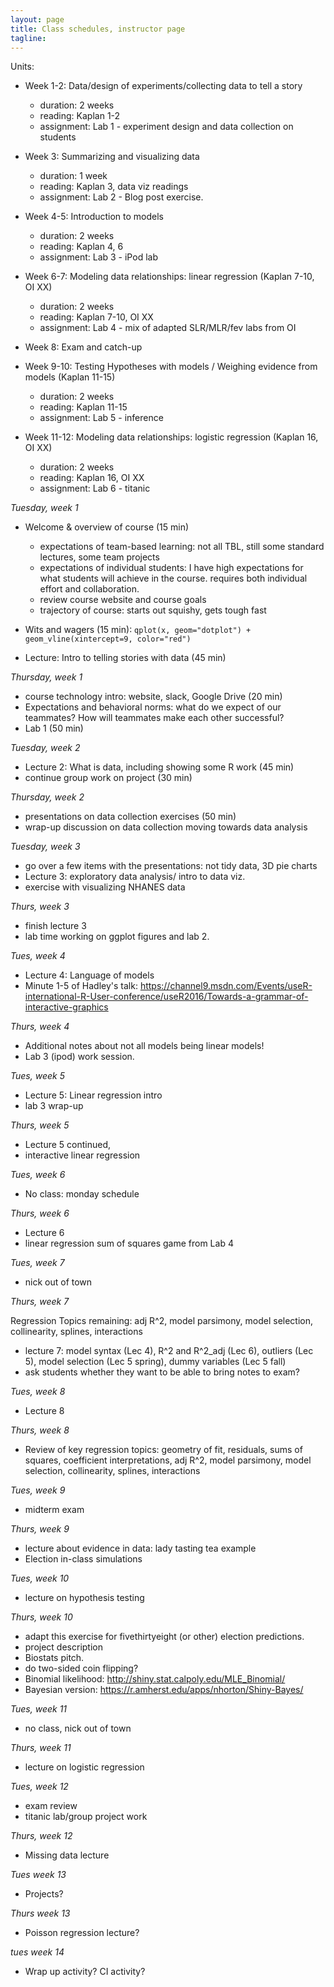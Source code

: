 ```yaml
---
layout: page
title: Class schedules, instructor page
tagline: 
---
```


Units:

 - Week 1-2: Data/design of experiments/collecting data to tell a story

    - duration: 2 weeks
    - reading: Kaplan 1-2
    - assignment: Lab 1 - experiment design and data collection on students

 - Week 3: Summarizing and visualizing data 

    - duration: 1 week
    - reading: Kaplan 3, data viz readings
    - assignment: Lab 2 - Blog post exercise.

 - Week 4-5: Introduction to models 

    - duration: 2 weeks
    - reading: Kaplan 4, 6
    - assignment: Lab 3 - iPod lab

 - Week 6-7: Modeling data relationships: linear regression (Kaplan 7-10, OI XX)

    - duration: 2 weeks
    - reading: Kaplan 7-10, OI XX
    - assignment: Lab 4  - mix of adapted SLR/MLR/fev labs from OI

 - Week 8: Exam and catch-up

 - Week 9-10: Testing Hypotheses with models / Weighing evidence from models (Kaplan 11-15)

    - duration: 2 weeks
    - reading: Kaplan 11-15
    - assignment: Lab 5 - inference 

 - Week 11-12: Modeling data relationships: logistic regression (Kaplan 16, OI XX)
    - duration: 2 weeks
    - reading: Kaplan 16, OI XX
    - assignment: Lab 6 - titanic


_Tuesday, week 1_

 - Welcome & overview of course  (15 min)
    - expectations of team-based learning: not all TBL, still some standard lectures, some team projects
    - expectations of individual students: I have high expectations for what students will achieve in the course. requires both individual effort and collaboration.
    - review course website and course goals
    - trajectory of course: starts out squishy, gets tough fast
 - Wits and wagers (15 min):
    `qplot(x, geom="dotplot") + geom_vline(xintercept=9, color="red")`

 - Lecture: Intro to telling stories with data (45 min)
 
_Thursday, week 1_

 - course technology intro: website, slack, Google Drive (20 min)
 - Expectations and behavioral norms: what do we expect of our teammates? How will teammates make each other successful? 
 - Lab 1 (50 min)
 
_Tuesday, week 2_

 - Lecture 2: What is data, including showing some R work (45 min)
 - continue group work on project (30 min)
 
_Thursday, week 2_

 - presentations on data collection exercises (50 min)
 - wrap-up discussion on data collection moving towards data analysis
 
_Tuesday, week 3_

 - go over a few items with the presentations: not tidy data, 3D pie charts
 - Lecture 3: exploratory data analysis/ intro to data viz.
 - exercise with visualizing NHANES data

_Thurs, week 3_

 - finish lecture 3
 - lab time working on ggplot figures and lab 2.

_Tues, week 4_
 
 - Lecture 4: Language of models
 - Minute 1-5 of Hadley's talk:
 https://channel9.msdn.com/Events/useR-international-R-User-conference/useR2016/Towards-a-grammar-of-interactive-graphics

_Thurs, week 4_

 - Additional notes about not all models being linear models!
 - Lab 3 (ipod) work session.

_Tues, week 5_
 - Lecture 5: Linear regression intro
 - lab 3 wrap-up

_Thurs, week 5_
 - Lecture 5 continued, 
 - interactive linear regression

_Tues, week 6_

 - No class: monday schedule

_Thurs, week 6_

 - Lecture 6
 - linear regression sum of squares game from Lab 4

_Tues, week 7_

 - nick out of town

_Thurs, week 7_
 
 Regression Topics remaining: adj R^2, model parsimony, model selection, collinearity, splines, interactions
 
 - lecture 7: model syntax (Lec 4), R^2 and R^2_adj (Lec 6), outliers (Lec 5), model selection (Lec 5 spring), dummy variables (Lec 5 fall)
 - ask students whether they want to be able to bring notes to exam?

_Tues, week 8_

 - Lecture 8

_Thurs, week 8_

 - Review of key regression topics: geometry of fit, residuals, sums of squares, coefficient interpretations, adj R^2, model parsimony, model selection, collinearity, splines, interactions

 _Tues, week 9_

 - midterm exam

 _Thurs, week 9_

 - lecture about evidence in data: lady tasting tea example
 - Election in-class simulations

 _Tues, week 10_

  - lecture on hypothesis testing

 _Thurs, week 10_
 
 - adapt this exercise for fivethirtyeight (or other) election predictions. 
 - project description
 - Biostats pitch.
 - do two-sided coin flipping? 
 - Binomial likelihood: http://shiny.stat.calpoly.edu/MLE_Binomial/
 - Bayesian version: https://r.amherst.edu/apps/nhorton/Shiny-Bayes/

 _Tues, week 11_

 - no class, nick out of town

 _Thurs, week 11_

 - lecture on logistic regression

 _Tues, week 12_

 - exam review
 - titanic lab/group project work

 _Thurs, week 12_

 - Missing data lecture

 _Tues week 13_
 
 - Projects?

_Thurs week 13_

 - Poisson regression lecture?

_tues week 14_

 - Wrap up activity? CI activity?


